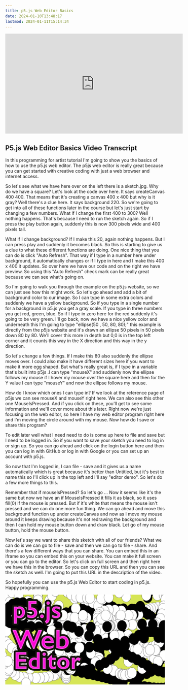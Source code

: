 ```yaml
---
title: p5.js Web Editor Basics
date: 2024-01-10T13:48:17
lastmod: 2024-01-11T15:14:34
---
```


<div class="ifream-16-9-container">
<iframe class="youTubeIframe" width="560" height="315" src="https://www.youtube.com/embed/SYg862WYaic?si=XxzLlRN9jxMWpfa-?rel=0" title="YouTube video player" frameborder="0" allow="accelerometer; autoplay; clipboard-write; encrypted-media; gyroscope; picture-in-picture; web-share" allowfullscreen></iframe>
</div>

## P5.js Web Editor Basics Video Transcript

In this programming for artist tutorial I'm going to show you the basics of how to use the p5.js web editor. The p5js web editor is really great because you can get started with creative coding with just a web browser and internet access.

So let's see what we have here over on the left there is a sketch.jpg. Why do we have a square? Let's look at the code over here. It says createCanvas 400 400. That means that it's creating a canvas 400 x 400 but why is it gray? Well there's a clue here. It says background 220. So we're going to get into all of these functions later in the course but let's just start by changing a few numbers. What if I change the first 400 to 300? Well nothing happens. That's because I need to run the sketch again. So if I press the play button again, suddenly this is now 300 pixels wide and 400 pixels tall.

What if I change background? If I make this 20, again nothing happens. But I can press play and suddenly it becomes black. So this is starting to give us a clue to what these different functions are doing. One nice thing that you can do is click "Auto Refresh". That way if I type in a number here under background, it automatically changes or if I type in here and I make this 400 x 400 it updates. So over here we have our code and on the right we have preview. So using this "Auto Refresh" check mark can be really great because we can see what's going on.

So I'm going to walk you through the example on the p5.js website, so we can just see how this might work. So let's go ahead and add a bit of background color to our image. So I can type in some extra colors and suddenly we have a yellow background. So if you type in a single number for a background in p5.js you get a gray scale. If you type in three numbers you get red, green, blue. So if I type in zero here for the red suddenly it's going to be very green. I'll go back, now we have a nice yellow color and underneath this I'm going to type "ellipse(50 , 50, 80, 80);" this example is directly from the p5js website and it's drawn an ellipse 50 pixels in 50 pixels down 80 by 80. We'll cover this more in depth but 0,0 is in the top left corner and it counts this way in the X direction and this way in the y direction.

So let's change a few things. If I make this 80 also suddenly the ellipse moves over. I could also make it have different sizes here if you want to make it more egg shaped. But what's really great is, if I type in a variable that's built into p5js .I can type "mouseX" and suddenly now the ellipse follows my mouse if I hover my mouse over the square here and then for the Y value I can type "mouseY" and now the ellipse follows my mouse.

How do I know which ones I can type in? If we look at the reference page of p5js we can see mouseX and mouseY right here. We can also see this other one MouseIsPressed. And if you click on these, you'll get to see some information and we'll cover more about this later. Right now we're just focusing on the web editor, so here I have my web editor program right here and I'm moving the circle around with my mouse. Now how do I save or share this program?

To edit later well what I need need to do is come up here to file and save but I need to be logged in. So if you want to save your sketch you need to log in or sign up. So you can go ahead and click on the login button here and then you can log in with GitHub or log in with Google or you can set up an account with p5.js.

So now that I'm logged in, I can file - save and it gives us a name automatically which is great because it's better than Untitled, but it's best to name this so I'll click up in the top left and I'll say "editor demo". So let's do a few more things to this.

Remember that if mouseIsPressed? So let's go ... Now it seems like it's the same but now we have an if MouseIsPressed it fills it as black, so it uses fill(0) if the mouse is pressed. But if it's white that means the mouse isn't pressed and we can do one more fun thing. We can go ahead and move this background function up under createCanvas and now as I move my mouse around it keeps drawing because it's not redrawing the background and then I can hold my mouse button down and draw black. Let go of my mouse button, hold the mouse button.

Now let's say we want to share this sketch with all of our friends? What we can do is we can go to file - save and then we can go to file - share. And there's a few different ways that you can share. You can embed this in an iframe so you can embed this on your website. You can make it full screen or you can go to the editor. So let's click on full screen and then right here we have this in the browser. So you can copy this URL and then you can see the sketch as well. I'm going to put this URL in the description of the video.

So hopefully you can use the p5.js Web Editor to start coding in p5.js. Happy programming.

[![p5.js Web Editor Tutorial](./attachments/p5js-web-editor-thumb.jpg)](./attachments/p5js-web-editor-thumb.jpg)
